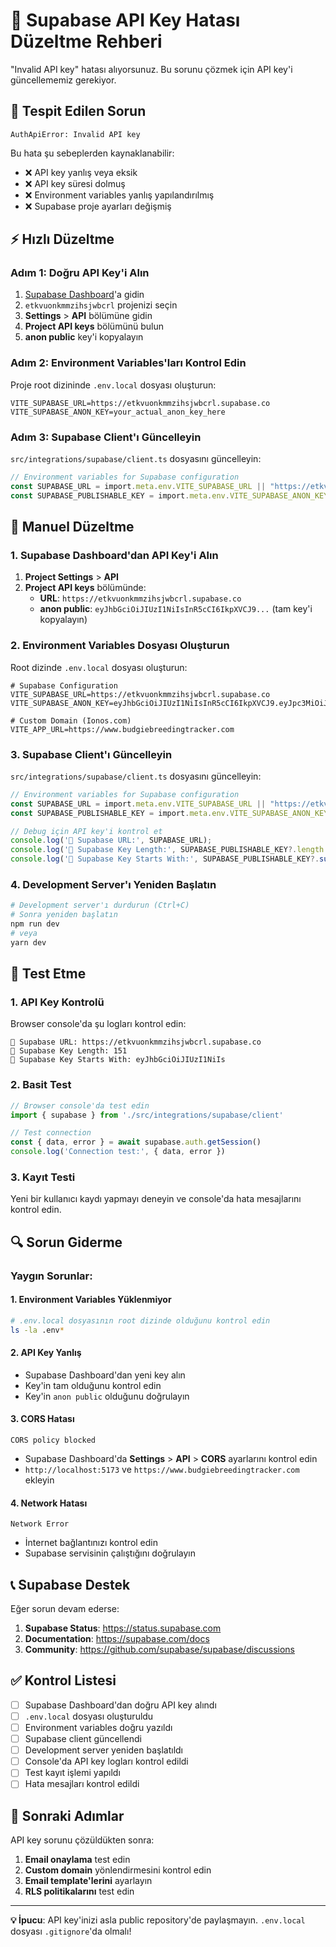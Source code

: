 # 🔑 Supabase API Key Hatası Düzeltme Rehberi

"Invalid API key" hatası alıyorsunuz. Bu sorunu çözmek için API key'i güncellememiz gerekiyor.

## 🚨 Tespit Edilen Sorun

```
AuthApiError: Invalid API key
```

Bu hata şu sebeplerden kaynaklanabilir:
- ❌ API key yanlış veya eksik
- ❌ API key süresi dolmuş
- ❌ Environment variables yanlış yapılandırılmış
- ❌ Supabase proje ayarları değişmiş

## ⚡ Hızlı Düzeltme

### Adım 1: Doğru API Key'i Alın

1. [Supabase Dashboard](https://supabase.com/dashboard)'a gidin
2. `etkvuonkmmzihsjwbcrl` projenizi seçin
3. **Settings** > **API** bölümüne gidin
4. **Project API keys** bölümünü bulun
5. **anon public** key'i kopyalayın

### Adım 2: Environment Variables'ları Kontrol Edin

Proje root dizininde `.env.local` dosyası oluşturun:

```env
VITE_SUPABASE_URL=https://etkvuonkmmzihsjwbcrl.supabase.co
VITE_SUPABASE_ANON_KEY=your_actual_anon_key_here
```

### Adım 3: Supabase Client'ı Güncelleyin

`src/integrations/supabase/client.ts` dosyasını güncelleyin:

```typescript
// Environment variables for Supabase configuration
const SUPABASE_URL = import.meta.env.VITE_SUPABASE_URL || "https://etkvuonkmmzihsjwbcrl.supabase.co";
const SUPABASE_PUBLISHABLE_KEY = import.meta.env.VITE_SUPABASE_ANON_KEY || "your_actual_anon_key_here";
```

## 🔧 Manuel Düzeltme

### 1. Supabase Dashboard'dan API Key'i Alın

1. **Project Settings** > **API**
2. **Project API keys** bölümünde:
   - **URL**: `https://etkvuonkmmzihsjwbcrl.supabase.co`
   - **anon public**: `eyJhbGciOiJIUzI1NiIsInR5cCI6IkpXVCJ9...` (tam key'i kopyalayın)

### 2. Environment Variables Dosyası Oluşturun

Root dizinde `.env.local` dosyası oluşturun:

```env
# Supabase Configuration
VITE_SUPABASE_URL=https://etkvuonkmmzihsjwbcrl.supabase.co
VITE_SUPABASE_ANON_KEY=eyJhbGciOiJIUzI1NiIsInR5cCI6IkpXVCJ9.eyJpc3MiOiJzdXBhYmFzZSIsInJlZiI6ImV0a3Z1b25rbW16aWhzanZiY3JsIiwicm9sZSI6ImFub24iLCJpYXQiOjE3NTMwMjk0NTEsImV4cCI6MjA2ODYwNTQ1MX0.v4wCLxVMXyI32pAX7zg0fxoEeRNtWp4SfN0y8edqNhE

# Custom Domain (Ionos.com)
VITE_APP_URL=https://www.budgiebreedingtracker.com
```

### 3. Supabase Client'ı Güncelleyin

`src/integrations/supabase/client.ts` dosyasını güncelleyin:

```typescript
// Environment variables for Supabase configuration
const SUPABASE_URL = import.meta.env.VITE_SUPABASE_URL || "https://etkvuonkmmzihsjwbcrl.supabase.co";
const SUPABASE_PUBLISHABLE_KEY = import.meta.env.VITE_SUPABASE_ANON_KEY || "eyJhbGciOiJIUzI1NiIsInR5cCI6IkpXVCJ9.eyJpc3MiOiJzdXBhYmFzZSIsInJlZiI6ImV0a3Z1b25rbW16aWhzanZiY3JsIiwicm9sZSI6ImFub24iLCJpYXQiOjE3NTMwMjk0NTEsImV4cCI6MjA2ODYwNTQ1MX0.v4wCLxVMXyI32pAX7zg0fxoEeRNtWp4SfN0y8edqNhE";

// Debug için API key'i kontrol et
console.log('🔑 Supabase URL:', SUPABASE_URL);
console.log('🔑 Supabase Key Length:', SUPABASE_PUBLISHABLE_KEY?.length || 0);
console.log('🔑 Supabase Key Starts With:', SUPABASE_PUBLISHABLE_KEY?.substring(0, 20) || 'undefined');
```

### 4. Development Server'ı Yeniden Başlatın

```bash
# Development server'ı durdurun (Ctrl+C)
# Sonra yeniden başlatın
npm run dev
# veya
yarn dev
```

## 🧪 Test Etme

### 1. API Key Kontrolü

Browser console'da şu logları kontrol edin:
```
🔑 Supabase URL: https://etkvuonkmmzihsjwbcrl.supabase.co
🔑 Supabase Key Length: 151
🔑 Supabase Key Starts With: eyJhbGciOiJIUzI1NiIs
```

### 2. Basit Test

```typescript
// Browser console'da test edin
import { supabase } from './src/integrations/supabase/client'

// Test connection
const { data, error } = await supabase.auth.getSession()
console.log('Connection test:', { data, error })
```

### 3. Kayıt Testi

Yeni bir kullanıcı kaydı yapmayı deneyin ve console'da hata mesajlarını kontrol edin.

## 🔍 Sorun Giderme

### Yaygın Sorunlar:

#### 1. Environment Variables Yüklenmiyor
```bash
# .env.local dosyasının root dizinde olduğunu kontrol edin
ls -la .env*
```

#### 2. API Key Yanlış
- Supabase Dashboard'dan yeni key alın
- Key'in tam olduğunu kontrol edin
- Key'in `anon public` olduğunu doğrulayın

#### 3. CORS Hatası
```
CORS policy blocked
```
- Supabase Dashboard'da **Settings** > **API** > **CORS** ayarlarını kontrol edin
- `http://localhost:5173` ve `https://www.budgiebreedingtracker.com` ekleyin

#### 4. Network Hatası
```
Network Error
```
- İnternet bağlantınızı kontrol edin
- Supabase servisinin çalıştığını doğrulayın

## 📞 Supabase Destek

Eğer sorun devam ederse:

1. **Supabase Status**: https://status.supabase.com
2. **Documentation**: https://supabase.com/docs
3. **Community**: https://github.com/supabase/supabase/discussions

## ✅ Kontrol Listesi

- [ ] Supabase Dashboard'dan doğru API key alındı
- [ ] `.env.local` dosyası oluşturuldu
- [ ] Environment variables doğru yazıldı
- [ ] Supabase client güncellendi
- [ ] Development server yeniden başlatıldı
- [ ] Console'da API key logları kontrol edildi
- [ ] Test kayıt işlemi yapıldı
- [ ] Hata mesajları kontrol edildi

## 🚀 Sonraki Adımlar

API key sorunu çözüldükten sonra:

1. **Email onaylama** test edin
2. **Custom domain** yönlendirmesini kontrol edin
3. **Email template'lerini** ayarlayın
4. **RLS politikalarını** test edin

---

**💡 İpucu**: API key'inizi asla public repository'de paylaşmayın. `.env.local` dosyası `.gitignore`'da olmalı! 